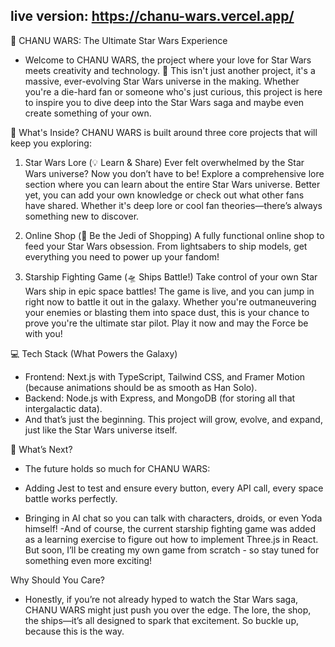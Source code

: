 ## live version: https://chanu-wars.vercel.app/

🌌 CHANU WARS: The Ultimate Star Wars Experience
- Welcome to CHANU WARS, the project where your love for Star Wars meets creativity and technology. 🚀 This isn't just another project, it's a massive, ever-evolving Star Wars universe in the making. Whether you're a die-hard fan or someone who's just curious, this project is here to inspire you to dive deep into the Star Wars saga and maybe even create something of your own.

🚨 What's Inside?
CHANU WARS is built around three core projects that will keep you exploring:

1. Star Wars Lore (💡 Learn & Share)
Ever felt overwhelmed by the Star Wars universe? Now you don’t have to be! Explore a comprehensive lore section where you can learn about the entire Star Wars universe. Better yet, you can add your own knowledge or check out what other fans have shared. Whether it's deep lore or cool fan theories—there’s always something new to discover.

2. Online Shop (🛒 Be the Jedi of Shopping)
A fully functional online shop to feed your Star Wars obsession. From lightsabers to ship models, get everything you need to power up your fandom!

3. Starship Fighting Game (🛸 Ships Battle!)
Take control of your own Star Wars ship in epic space battles! The game is live, and you can jump in right now to battle it out in the galaxy. Whether you're outmaneuvering your enemies or blasting them into space dust, this is your chance to prove you're the ultimate star pilot. Play it now and may the Force be with you!

💻 Tech Stack (What Powers the Galaxy)
- Frontend: Next.js with TypeScript, Tailwind CSS, and Framer Motion (because animations should be as smooth as Han Solo).
- Backend: Node.js with Express, and MongoDB (for storing all that intergalactic data).
- And that’s just the beginning. This project will grow, evolve, and expand, just like the Star Wars universe itself.

🚀 What’s Next?
- The future holds so much for CHANU WARS:

- Adding Jest to test and ensure every button, every API call, every space battle works perfectly.
- Bringing in AI chat so you can talk with characters, droids, or even Yoda himself!
 -And of course, the current starship fighting game was added as a learning exercise to figure out how to implement Three.js in React. But soon, I’ll be creating my own game from scratch - so stay tuned for something even more exciting!

Why Should You Care?
- Honestly, if you’re not already hyped to watch the Star Wars saga, CHANU WARS might just push you over the edge. The lore, the shop, the ships—it’s all designed to spark that excitement. So buckle up, because this is the way.

